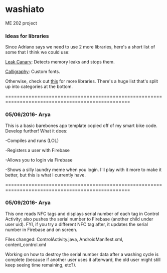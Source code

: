 # washiato
ME 202 project

### Ideas for libraries
Since Adriano says we need to use 2 more libraries, here's a short list of some that I think we could use:

[Leak Canary](https://github.com/square/leakcanary): Detects memory leaks and stops them.

[Calligraphy](https://github.com/chrisjenx/Calligraphy): Custom fonts.

Otherwise, check out [this](https://github.com/codepath/android_guides/wiki/Must-Have-Libraries) for more libraries. There's a huge list that's split up into categories at the bottom.

=================================================================================================

### 05/06/2016- Arya
This is a basic barebones app template copied off of my smart bike code. Develop further! What it does:

-Compiles and runs (LOL)

-Registers a user with Firebase

-Allows you to login via Firebase

-Shows a silly laundry meme when you login. I'll play with it more to make it better, but this is what I currently have.


=================================================================================================

### 05/09/2016- Arya
This one reads NFC tags and displays serial number of each tag in Control Activity; also pushes the serial number to Firebase (another child under user uid). FYI, if you try a different NFC tag after, it updates the serial number in Firebase and on screen.

Files changed: ControlActivity.java, AndroidManifest.xml, content_control.xml

Working on how to destroy the serial number data after a washing cycle is complete (because if another user uses it afterward, the old user might still keep seeing time remaining, etc?).

